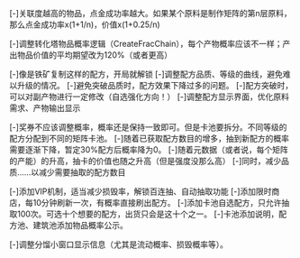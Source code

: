 ﻿[-]关联度越高的物品，点金成功率越大。如果某个原料是制作矩阵的第n层原料，那么点金成功率x(1+1/n)，价值x(1+0.25/n)

[-]调整转化塔物品概率逻辑（CreateFracChain），每个产物概率应该不一样；产出物品价值的平均期望改为120%（或者更高）

[-]像是铁矿复制这样的配方，开局就解锁
[-]调整配方品质、等级的曲线，避免难以升级的情况。
[-]避免突破品质时，配方效果下降过多的问题。
[-]配方突破时，可以对副产物进行一定修改（自选强化方向！）
[-]调整配方显示界面，优化原料需求、产物输出显示

[-]奖券不应该调整概率，概率还是保持一致即可。但是卡池要拆分。不同等级的配方分配到不同的矩阵卡池。
[-]随着已获取配方数目的增多，抽到新配方的概率需要逐渐下降，暂定30%配方后概率降为0。
[-]随着元数据（或者说，每个矩阵的产能）的升高，抽卡的价值也随之升高（但是强度没那么高）
[-]同时，减少品质……以减少需要抽取的配方数目

[-]添加VIP机制，适当减少损毁率，解锁百连抽、自动抽取功能
[-]添加限时商店，每10分钟刷新一次，有概率直接刷出配方。
[-]添加卡池自选配方，只允许抽取100次。可选十个想要的配方，出货只会是这十个之一。
[-]卡池添加说明，配方池、建筑池添加物品概率公示。

[-]调整分馏小窗口显示信息（尤其是流动概率、损毁概率等）。